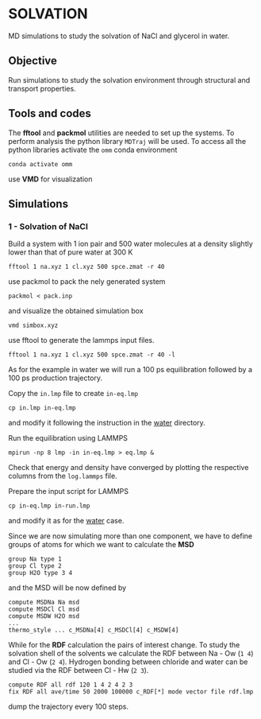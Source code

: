 # SOLVATION

MD simulations to study the solvation of NaCl and glycerol in water.

## Objective

Run simulations to study the solvation environment through structural and transport properties.

## Tools and codes

The **fftool** and **packmol** utilities are needed to set up the systems. To perform analysis the python library `MDTraj` will be used. To access all the python libraries activate the `omm` conda environment

    conda activate omm

use **VMD** for visualization

## Simulations

### 1 - Solvation of NaCl

Build a system with 1 ion pair and 500 water molecules at a density slightly lower than that of pure water at 300 K

    fftool 1 na.xyz 1 cl.xyz 500 spce.zmat -r 40

use packmol to pack the nely generated system

    packmol < pack.inp

and visualize the obtained simulation box

    vmd simbox.xyz

use fftool to generate the lammps input files.

    fftool 1 na.xyz 1 cl.xyz 500 spce.zmat -r 40 -l

As for the example in water we will run a 100 ps equilibration followed by a 100 ps production trajectory.
    
Copy the `in.lmp` file to create `in-eq.lmp`

    cp in.lmp in-eq.lmp

and modify it following the instruction in the [water](../water/) directory.

Run the equilibration using LAMMPS

    mpirun -np 8 lmp -in in-eq.lmp > eq.lmp &

Check that energy and density have converged by plotting the respective columns from the `log.lammps` file.

Prepare the input script for LAMMPS

    cp in-eq.lmp in-run.lmp

and modify it as for the [water](../water/) case.

Since we are now simulating more than one component, we have to define groups of atoms for which we want to calculate the **MSD**

    group Na type 1
    group Cl type 2
    group H2O type 3 4

and the MSD will be now defined by 

    compute MSDNa Na msd
    compute MSDCl Cl msd
    compute MSDW H2O msd
    ...
    thermo_style ... c_MSDNa[4] c_MSDCl[4] c_MSDW[4]

While for the **RDF** calculation the pairs of interest change. To study the solvation shell of the solvents we calculate the RDF between Na - Ow (`1 4`) and Cl - Ow (`2 4`). Hydrogen bonding between chloride and water can be studied via the RDF between Cl - Hw  (`2 3`).

    compute RDF all rdf 120 1 4 2 4 2 3
    fix RDF all ave/time 50 2000 100000 c_RDF[*] mode vector file rdf.lmp

dump the trajectory every 100 steps.